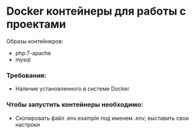 # Docker контейнеры для работы с проектами
  Образы контейнеров:
   * php:7-apache
   * mysql

### Требования:
   * Наличие установленного в системе Docker

### Чтобы запустить контейнеры необходимо:
   * Скопировать файл .env.example под именем .env, выставить свои настроки



